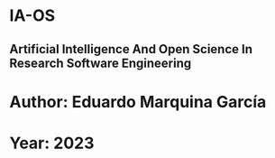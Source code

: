# IA-OS
## Artificial Intelligence And Open Science In Research Software Engineering
# Author: Eduardo Marquina García
# Year: 2023
